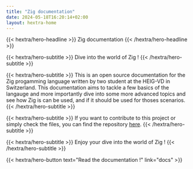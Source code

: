 ```yaml
---
title: "Zig documentation"
date: 2024-05-18T16:20:14+02:00
layout: hextra-home
---
```


{{< hextra/hero-headline >}} 
Zig documentation
{{< /hextra/hero-headline >}}


{{< hextra/hero-subtitle >}} 
Dive into the world of Zig !
{{< /hextra/hero-subtitle >}}

{{< hextra/hero-subtitle >}}
This is an open source documentation for the Zig progamming language written by two student at the HEIG-VD in Switzerland. This documentation aims to tackle a few basics of the langauge and more importantly dive into some more advanced topics and see how Zig is can be used, and if it should be used for thoses scenarios.
{{< /hextra/hero-subtitle >}}


{{< hextra/hero-subtitle >}}
If you want to contribute to this project or simply check the files, you can find the repository [here](https://github.com/Pismice/HEIG_ZIG).
{{< /hextra/hero-subtitle >}}

{{< hextra/hero-subtitle >}}
Enjoy your dive into the world of Zig !
{{< /hextra/hero-subtitle >}}

{{< hextra/hero-button text="Read the documentation !" link="docs" >}}

